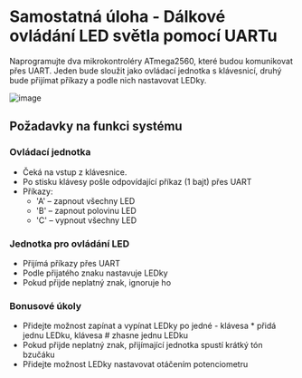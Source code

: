 # Samostatná úloha - Dálkové ovládání LED světla pomocí UARTu

Naprogramujte dva mikrokontroléry ATmega2560, které budou komunikovat přes UART. Jeden bude sloužit jako ovládací jednotka s klávesnicí, druhý bude přijímat příkazy a podle nich nastavovat LEDky.

![image](https://github.com/user-attachments/assets/e95ffe7d-c199-461f-86b0-b83ea28b15b6)

## Požadavky na funkci systému

### Ovládací jednotka

- Čeká na vstup z klávesnice.
- Po stisku klávesy pošle odpovídající příkaz (1 bajt) přes UART
- Příkazy:
    - 'A' – zapnout všechny LED
    - 'B' – zapnout polovinu LED
    - 'C' – vypnout všechny LED


### Jednotka pro ovládání LED
- Přijímá příkazy přes UART
- Podle přijatého znaku nastavuje LEDky
- Pokud přijde neplatný znak, ignoruje ho

### Bonusové úkoly
- Přidejte možnost zapínat a vypínat LEDky po jedné - klávesa * přidá jednu LEDku, klávesa # zhasne jednu LEDku
- Pokud přijde neplatný znak, přijímající jednotka spustí krátký tón bzučáku
- Přidejte možnost LEDky nastavovat otáčením potenciometru 
